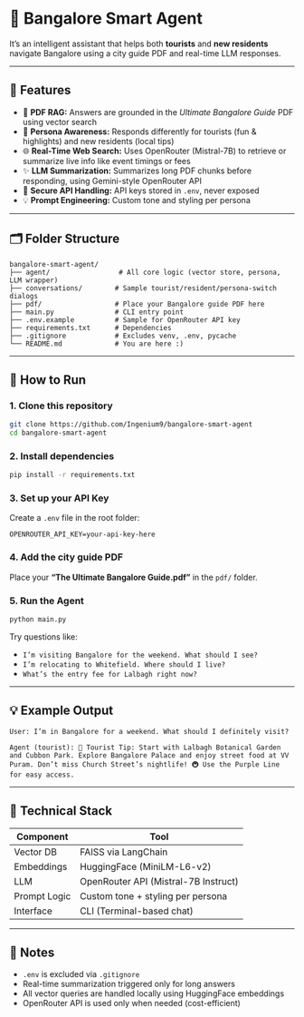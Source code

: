 # 🧠 Bangalore Smart Agent

It’s an intelligent assistant that helps both **tourists** and **new residents** navigate Bangalore using a city guide PDF and real-time LLM responses.

---

## 🔧 Features

- 📄 **PDF RAG:** Answers are grounded in the _Ultimate Bangalore Guide_ PDF using vector search
- 🧍 **Persona Awareness:** Responds differently for tourists (fun & highlights) and new residents (local tips)
- 🌐 **Real-Time Web Search:** Uses OpenRouter (Mistral-7B) to retrieve or summarize live info like event timings or fees
- ✨ **LLM Summarization:** Summarizes long PDF chunks before responding, using Gemini-style OpenRouter API
- 🔐 **Secure API Handling:** API keys stored in `.env`, never exposed
- 💡 **Prompt Engineering:** Custom tone and styling per persona

---

## 🗂 Folder Structure

```
bangalore-smart-agent/
├── agent/                 # All core logic (vector store, persona, LLM wrapper)
├── conversations/        # Sample tourist/resident/persona-switch dialogs
├── pdf/                  # Place your Bangalore guide PDF here
├── main.py               # CLI entry point
├── .env.example          # Sample for OpenRouter API key
├── requirements.txt      # Dependencies
├── .gitignore            # Excludes venv, .env, pycache
└── README.md             # You are here :)
```

---

## 🚀 How to Run

### 1. Clone this repository

```bash
git clone https://github.com/Ingenium9/bangalore-smart-agent
cd bangalore-smart-agent
```

### 2. Install dependencies

```bash
pip install -r requirements.txt
```

### 3. Set up your API Key

Create a `.env` file in the root folder:

```env
OPENROUTER_API_KEY=your-api-key-here
```

### 4. Add the city guide PDF

Place your **“The Ultimate Bangalore Guide.pdf”** in the `pdf/` folder.

### 5. Run the Agent

```bash
python main.py
```

Try questions like:

- `I’m visiting Bangalore for the weekend. What should I see?`
- `I’m relocating to Whitefield. Where should I live?`
- `What’s the entry fee for Lalbagh right now?`

---

## 💡 Example Output

```text
User: I’m in Bangalore for a weekend. What should I definitely visit?

Agent (tourist): 🌆 Tourist Tip: Start with Lalbagh Botanical Garden and Cubbon Park. Explore Bangalore Palace and enjoy street food at VV Puram. Don’t miss Church Street’s nightlife! 🚇 Use the Purple Line for easy access.
```

---

## 🧠 Technical Stack

| Component    | Tool                                 |
| ------------ | ------------------------------------ |
| Vector DB    | FAISS via LangChain                  |
| Embeddings   | HuggingFace (MiniLM-L6-v2)           |
| LLM          | OpenRouter API (Mistral-7B Instruct) |
| Prompt Logic | Custom tone + styling per persona    |
| Interface    | CLI (Terminal-based chat)            |

---

## 📌 Notes

- `.env` is excluded via `.gitignore`
- Real-time summarization triggered only for long answers
- All vector queries are handled locally using HuggingFace embeddings
- OpenRouter API is used only when needed (cost-efficient)
